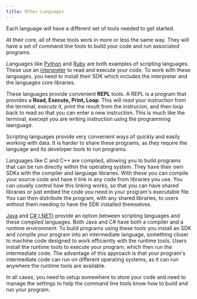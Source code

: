 ```yaml
---
title: Other Languages
---
```


Each language will have a different set of tools needed to get started.

At their core, all of these tools work in more or less the same way. They will have a set of command line tools to build your code and run associated programs.

Languages like [Python](https://www.python.org) and [Ruby](https://www.ruby-lang.org/en/) are both examples of scripting languages. These use an [interpreter](../1-digital-realities/1-concepts/6-source-code.md#compilers-and-interpreters) to read and execute your code. To work with these languages, you need to install their SDK which includes the interpreter and the languages core libraries. 

These languages provide convenient **REPL** tools. A REPL is a program that provides a **Read, Execute, Print, Loop**. This will *read* your instruction from the terminal, *execute* it, *print* the result from the instrucion, and then *loop* back to read so that you can enter a new instruction. This is much like the terminal, execept you are writing instruction using the programming laanguage.

Scripting languages provide very convenient ways of quickly and easily working with data. It is harder to share these programs, as they require the language and its developer tools to run programs.

Languages like C and C++ are compiled, allowing you to build programs that can be run directly within the operating system. They have their own SDKs with the compiler and language libraries. With these you can compile your source code and have it link in any code from libraries you use. You can usually control how this linking works, so that you can have shared libraries or just embed the code you need in your program's executable file. You can then distribute the program, with any shared libraries, to users without them needing to have the SDK installed themselves.

[Java](https://java.sun.com) and [C# (.NET)](https://dotnet.microsoft.com) provide an option between scripting languages and these compiled languages. Both Java and C# have both a compiler and a runtime environment. To build programs using these tools you install an SDK and compile your program into an intermediate language, something closer to machine code designed to work efficiently with the runtime tools. Users install the runtime tools to execute your program, which then run the intermediate code. The advantage of this approach is that your program's intermediate code can run on different operating systems, as it can run anywhere the runtime tools are available.

In all cases, you need to setup somewhere to store your code and need to manage the settings to help the command line tools know how to build and run your program.
